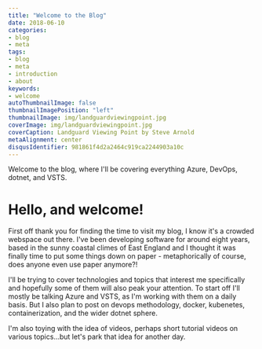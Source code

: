 ```yaml
---
title: "Welcome to the Blog"
date: 2018-06-10
categories:
- blog
- meta
tags:
- blog
- meta
- introduction
- about
keywords:
- welcome
autoThumbnailImage: false
thumbnailImagePosition: "left"
thumbnailImage: img/landguardviewingpoint.jpg
coverImage: img/landguardviewingpoint.jpg
coverCaption: Landguard Viewing Point by Steve Arnold
metaAlignment: center
disqusIdentifier: 981861f4d2a2464c919ca2244903a10c
---
```

Welcome to the blog, where I'll be covering everything Azure, DevOps, dotnet, and VSTS.
<!--more-->

# Hello, and welcome!
First off thank you for finding the time to visit my blog, I know it's a crowded webspace out there. I've been developing software for around eight years, based in the sunny coastal climes of East England and I thought it was finally time to put some things down on paper - metaphorically of course, does anyone even use paper anymore?!

I'll be trying to cover technologies and topics that interest me specifically and hopefully some of them will also peak your attention. To start off I'll mostly be talking Azure and VSTS, as I'm working with them on a daily basis. But I also plan to post on devops methodology, docker, kubenetes, containerization, and the wider dotnet sphere.

I'm also toying with the idea of videos, perhaps short tutorial videos on various topics...but let's park that idea for another day.
